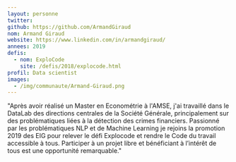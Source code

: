 ```yaml
---
layout: personne
twitter: 
github: https://github.com/ArmandGiraud
nom: Armand Giraud
website: https://www.linkedin.com/in/armandgiraud/
annees: 2019
defis: 
  - nom: ExploCode
    site: /defis/2018/explocode.html
profil: Data scientist
images:
  - /img/communaute/Armand-Giraud.png
---
```


"Après avoir réalisé un Master en Econométrie à l'AMSE, j'ai travaillé dans le DataLab des directions centrales de la Société Générale, principalement sur des problématiques liées à la détection des crimes financiers. Passionné par les problématiques NLP et de Machine Learning je rejoins la promotion 2019 des EIG pour relever le défi Explocode et rendre le Code du travail accessible à tous. Participer à un projet libre et bénéficiant à l’intérêt de tous est une opportunité remarquable."
